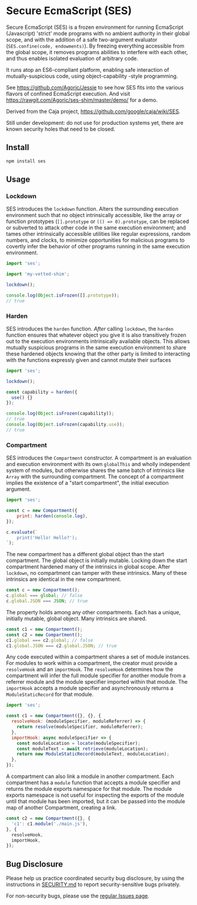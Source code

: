 # Secure EcmaScript (SES)

Secure EcmaScript (SES) is a frozen environment for running EcmaScript
(Javascript) 'strict' mode programs with no ambient authority in their global
scope, and with the addition of a safe two-argument evaluator
(`SES.confine(code, endowments)`). By freezing everything accessible from the
global scope, it removes programs abilities to interfere with each other, and
thus enables isolated evaluation of arbitrary code.

It runs atop an ES6-compliant platform, enabling safe interaction of
mutually-suspicious code, using object-capability -style programming.

See https://github.com/Agoric/Jessie to see how SES fits into the various
flavors of confined EcmaScript execution. And visit
https://rawgit.com/Agoric/ses-shim/master/demo/ for a demo.

Derived from the Caja project, https://github.com/google/caja/wiki/SES.

Still under development: do not use for production systems yet, there are
known security holes that need to be closed.

## Install

```sh
npm install ses
```

## Usage

### Lockdown

SES introduces the `lockdown` function.
Alters the surrounding execution environment such that no object intrinsically
accessible, like the array or function prototypes (`[].prototype` or `(() =>
0).prototype`, can be replaced or subverted to attack other code in the same
execution environment; and tames other intrinsically accessible utilities like
regular expressions, random numbers, and clocks, to minimize opportunities for
malicious programs to covertly infer the behavior of other programs running in
the same execution environment.

```js
import 'ses';

import 'my-vetted-shim';

lockdown();

console.log(Object.isFrozen([].prototype));
// true
```

### Harden

SES introduces the `harden` function.
*After* calling `lockdown`, the `harden` function ensures that whatever object
you give it is also transitively frozen out to the execution environments
intrinsically available objects.
This allows mutually suspicious programs in the same execution environment to
share these hardened objects knowing that the other party is limited to
interacting with the functions expressly given and cannot mutate their surfaces

```js
import 'ses';

lockdown();

const capability = harden({
  use() {}
});

console.log(Object.isFrozen(capability));
// true
console.log(Object.isFrozen(capability.use));
// true
```

### Compartment

SES introduces the `Compartment` constructor.
A compartment is an evaluation and execution environment with its own
`globalThis` and wholly independent system of modules, but otherwise shares
the same batch of intrinsics like `Array` with the surrounding compartment.
The concept of a compartment implies the existence of a "start compartment",
the initial execution argument.

```js
import 'ses';

const c = new Compartment({
    print: harden(console.log),
});

c.evaluate(`
    print('Hello! Hello?');
`);
```

The new compartment has a different global object than the start compartment.
The global object is initially mutable.
Locking down the start compartment hardened many of the intrinsics in global
scope.
After `lockdown`, no compartment can tamper with these intrinsics.
Many of these intrinsics are identical in the new compartment.

```js
const c = new Compartment();
c.global === global; // false
c.global.JSON === JSON; // true
```

The property holds among any other compartments.
Each has a unique, initially mutable, global object.
Many intrinsics are shared.

```js
const c1 = new Compartment();
const c2 = new Compartment();
c1.global === c2.global; // false
c1.global.JSON === c2.global.JSON; // true
```

Any code executed within a compartment shares a set of module instances.
For modules to work within a compartment, the creator must provide
a `resolveHook` and an `importHook`.
The `resolveHook` determines how the compartment will infer the full module
specifier for another module from a referrer module and the module specifier
imported within that module.
The `importHook` accepts a module specifier and asynchronously returns a
`ModuleStaticRecord` for that module.

```js
import 'ses';

const c1 = new Compartment({}, {}, {
  resolveHook: (moduleSpecifier, moduleReferrer) => {
    return resolve(moduleSpecifier, moduleReferrer);
  },
  importHook: async moduleSpecifier => {
    const moduleLocation = locate(moduleSpecifier);
    const moduleText = await retrieve(moduleLocation);
    return new ModuleStaticRecord(moduleText, moduleLocation);
  },
});
```

A compartment can also link a module in another compartment.
Each compartment has a `module` function that accepts a module specifier
and returns the module exports namespace for that module.
The module exports namespace is not useful for inspecting the exports of the
module until that module has been imported, but it can be passed into the
module map of another Compartment, creating a link.

```js
const c2 = new Compartment({}, {
  'c1': c1.module('./main.js'),
}, {
  resolveHook,
  importHook,
});
```

## Bug Disclosure

Please help us practice coordinated security bug disclosure, by using the
instructions in
[SECURITY.md](https://github.com/Agoric/ses-shim/blob/master/SECURITY.md)
to report security-sensitive bugs privately.

For non-security bugs, please use the [regular Issues
page](https://github.com/Agoric/ses-shim/issues).
